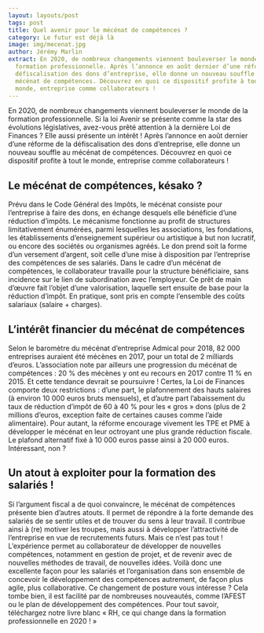 ```yaml
---
layout: layouts/post
tags: post
title: Quel avenir pour le mécénat de compétences ?
category: Le futur est déjà là
image: img/mecenat.jpg
author: Jérémy Marlin
extract: En 2020, de nombreux changements viennent bouleverser le monde de la
  formation professionnelle. Après l’annonce en août dernier d’une réforme de la
  défiscalisation des dons d’entreprise, elle donne un nouveau souffle au
  mécénat de compétences. Découvrez en quoi ce dispositif profite à tout le
  monde, entreprise comme collaborateurs !
---
```

En 2020, de nombreux changements viennent bouleverser le monde de la formation professionnelle. Si la loi Avenir se présente comme la star des évolutions législatives, avez-vous prêté attention à la dernière Loi de Finances ? Elle aussi présente un intérêt ! Après l’annonce en août dernier d’une réforme de la défiscalisation des dons d’entreprise, elle donne un nouveau souffle au mécénat de compétences. Découvrez en quoi ce dispositif profite à tout le monde, entreprise comme collaborateurs !

## Le mécénat de compétences, késako ?

Prévu dans le Code Général des Impôts, le mécénat consiste pour l’entreprise à faire des dons, en échange desquels elle bénéficie d’une réduction d’impôts. Le mécanisme fonctionne au profit de structures limitativement énumérées, parmi lesquelles les associations, les fondations, les établissements d’enseignement supérieur ou artistique à but non lucratif, ou encore des sociétés ou organismes agréés. Le don prend soit la forme d’un versement d’argent, soit celle d’une mise à disposition par l’entreprise des compétences de ses salariés. Dans le cadre d’un mécénat de compétences, le collaborateur travaille pour la structure bénéficiaire, sans incidence sur le lien de subordination avec l’employeur. Ce prêt de main d’œuvre fait l’objet d’une valorisation, laquelle sert ensuite de base pour la réduction d’impôt. En pratique, sont pris en compte l’ensemble des coûts salariaux (salaire + charges).

## L’intérêt financier du mécénat de compétences

Selon le baromètre du mécénat d’entreprise Admical pour 2018, 82 000 entreprises auraient été mécènes en 2017, pour un total de 2 milliards d’euros. L’association note par ailleurs une progression du mécénat de compétences : 20 % des mécènes y ont eu recours en 2017 contre 11 % en 2015.
Et cette tendance devrait se poursuivre !
Certes, la Loi de Finances comporte deux restrictions : d’une part, le plafonnement des hauts salaires (à environ 10 000 euros bruts mensuels), et d’autre part l’abaissement du taux de réduction d’impôt de 60 à 40 % pour les « gros » dons (plus de 2 millions d’euros, exception faite de certaines causes comme l’aide alimentaire).
Pour autant, la réforme encourage vivement les TPE et PME à développer le mécénat en leur octroyant une plus grande réduction fiscale. Le plafond alternatif fixé à 10 000 euros passe ainsi à 20 000 euros. Intéressant, non ?

## Un atout à exploiter pour la formation des salariés !

Si l’argument fiscal a de quoi convaincre, le mécénat de compétences présente bien d’autres atouts. Il permet de répondre à la forte demande des salariés de se sentir utiles et de trouver du sens à leur travail. Il contribue ainsi à (re) motiver les troupes, mais aussi à développer l’attractivité de l’entreprise en vue de recrutements futurs.
Mais ce n’est pas tout ! L’expérience permet au collaborateur de développer de nouvelles compétences, notamment en gestion de projet, et de revenir avec de nouvelles méthodes de travail, de nouvelles idées.
Voilà donc une excellente façon pour les salariés et l’organisation dans son ensemble de concevoir le développement des compétences autrement, de façon plus agile, plus collaborative.
Ce changement de posture vous intéresse ? Cela tombe bien, il est facilité par de nombreuses nouveautés, comme l’AFEST ou le plan de développement des compétences.
Pour tout savoir, téléchargez notre livre blanc « RH, ce qui change dans la formation professionnelle en 2020 ! »